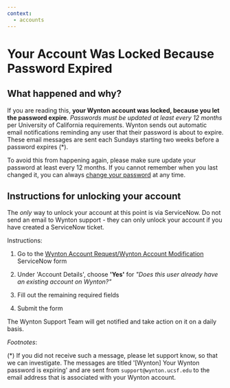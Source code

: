 ```yaml
---
context:
  - accounts
---
```



<!-- markdownlint-disable-file MD034 -->

# Your Account Was Locked Because Password Expired

## What happened and why?

If you are reading this, **your Wynton account was locked, because you
let the password expire**. _Passwords must be updated at least every
12 months_ per University of California requirements. Wynton sends out
automatic email notifications reminding any user that their password
is about to expire. These email messages are sent each Sundays
starting two weeks before a password expires (*).

To avoid this from happening again, please make sure update your
password at least every 12 months. If you cannot remember when you
last changed it, you can always [change your
password](../howto/change-pwd.html) at any time.


## Instructions for unlocking your account

The _only_ way to unlock your account at this point is via
ServiceNow. Do not send an email to Wynton support - they can only
unlock your account if you have created a ServiceNow ticket.

Instructions:

1. Go to the [Wynton Account Request/Wynton Account Modification]
   ServiceNow form

2. Under 'Account Details', choose **'Yes'** for _"Does this user
   already have an existing account on Wynton?"_

3. Fill out the remaining required fields

4. Submit the form

The Wynton Support Team will get notified and take action on it on a
daily basis.


_Footnotes_:

(*) If you did not receive such a message, please let support know, so
that we can investigate. The messages are titled '[Wynton] Your Wynton
password is expiring' and are sent from `support@wynton.ucsf.edu` to
the email address that is associated with your Wynton account.

[Wynton Account Request/Wynton Account Modification]: https://ucsf.service-now.com/ucsfit?id=ucsf_sc_cat_item&sys_id=68f9651f1bf47c50683e0ed8624bcbac&sysparm_category=40c0305b7b92d000e2dc8180984d4d9f
